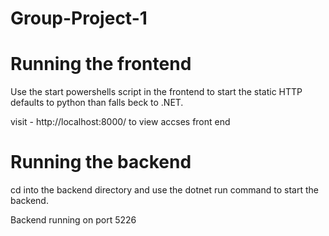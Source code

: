 # Group-Project-1

# Running the frontend
Use the start powershells script in the frontend to start the static HTTP defaults to python than falls beck to .NET.

visit - http://localhost:8000/ to view accses front end

# Running the backend

cd into the backend directory and use the dotnet run command to start the backend.

Backend running on port 5226